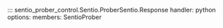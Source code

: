 ::: sentio_prober_control.Sentio.ProberSentio.Response
handler: python
	options:
		members:
			SentioProber
